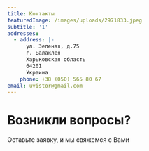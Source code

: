 ```yaml
---
title: Контакты
featuredImage: /images/uploads/2971833.jpeg
subtitle: '1'
addresses:
  - address: |-
      ул. Зеленая, д.75 
      г. Балаклея 
      Харьковская область 
      64201
      Украина
    phone: +38 (050) 565 80 67
email: uvistor@gmail.com
---
```

# Возникли вопросы?

Оставьте заявку, и мы свяжемся с Вами
